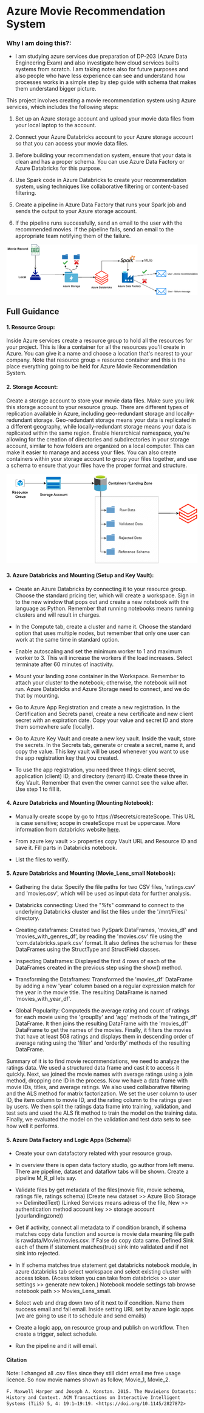 # Azure Movie Recommendation System

### Why I am doing this?: 
- I am studying azure services due preparation of DP-203 (Azure Data Engineering Exam) and also investigate how cloud services builts systems from scratch. I am taking notes also for future purposes and also people who have less experience can see and understand how processes works in a simple step by step guide with schema that makes them understand bigger picture.

This project involves creating a movie recommendation system using Azure services, which includes the following steps:


1. Set up an Azure storage account and upload your movie data files from your local laptop to the account.

2. Connect your Azure Databricks account to your Azure storage account so that you can access your movie data files.

3. Before building your recommendation system, ensure that your data is clean and has a proper schema. You can use Azure Data Factory or Azure Databricks for this purpose.

4. Use Spark code in Azure Databricks to create your recommendation system, using techniques like collaborative filtering or content-based filtering.

5. Create a pipeline in Azure Data Factory that runs your Spark job and sends the output to your Azure storage account.

6. If the pipeline runs successfully, send an email to the user with the recommended movies. If the pipeline fails, send an email to the appropriate team notifying them of the failure.


![](https://github.com/Oguzozcn/Azure-Movie-Recommendation-System/blob/main/systemdiagram.png)


## Full Guidance


#### 1. Resource Group: 
Inside Azure services create a resource group to hold all the resources for your project. This is like a container for all the resources you'll create in Azure. You can give it a name and choose a location that's nearest to your company. Note that resource group = resource container and this is the place everything going to be held for Azure Movie Recommendation System.

#### 2. Storage Account: 
Create a storage account to store your movie data files. Make sure you link this storage account to your resource group. There are different types of replication available in Azure, including geo-redundant storage and locally-redundant storage. Geo-redundant storage means your data is replicated in a different geography, while locally-redundant storage means your data is replicated within the same region. Enable hierarchical namespace, you're allowing for the creation of directories and subdirectories in your storage account, similar to how folders are organized on a local computer. This can make it easier to manage and access your files. You can also create containers within your storage account to group your files together, and use a schema to ensure that your files have the proper format and structure.


![](https://github.com/Oguzozcn/Azure-Movie-Recommendation-System/blob/main/Storage%20account.png)


#### 3. Azure Databricks and Mounting (Setup and Key Vault): 

- Create an Azure Databricks by connecting it to your resource group. Choose the standard pricing tier, which will create a workspace. Sign in to the new window that pops out and create a new notebook with the language as Python. Remember that running notebooks means running clusters and will result in charges.

- In the Compute tab, create a cluster and name it. Choose the standard option that uses multiple nodes, but remember that only one user can work at the same time in standard option.

- Enable autoscaling and set the minimum worker to 1 and maximum worker to 3. This will increase the workers if the load increases. Select terminate after 60 minutes of inactivity.

- Mount your landing zone container in the Workspace. Remember to attach your cluster to the notebook; otherwise, the notebook will not run. Azure Databricks and Azure Storage need to connect, and we do that by mounting.

- Go to Azure App Registration and create a new registration. In the Certification and Secrets panel, create a new certificate and new client secret with an expiration date. Copy your value and secret ID and store them somewhere safe (locally).

- Go to Azure Key Vault and create a new key vault. Inside the vault, store the secrets. In the Secrets tab, generate or create a secret, name it, and copy the value. This key vault will be used whenever you want to use the app registration key that you created.

- To use the app registration, you need three things: client secret, application (client) ID, and directory (tenant) ID. Create these three in Key Vault. Remember that even the owner cannot see the value after. Use step 1 to fill it.

#### 4. Azure Databricks and Mounting (Mounting Notebook):

- Manually create scope by go to https://<databricks-instance>#secrets/createScope. This URL is case sensitive; scope in createScope must be uppercase. More information from databricks website [here](https://learn.microsoft.com/en-us/azure/databricks/security/secrets/secret-scopes).
 
- From azure key vault >> properties copy Vault URL and Resource ID and save it. Fill parts in Databricks notebook.
 
- List the files to verify.
  
#### 5. Azure Databricks and Mounting (Movie_Lens_small Notebook):

- Gathering the data: Specify the file paths for two CSV files, 'ratings.csv' and 'movies.csv', which will be used as input data for further analysis.

- Databricks connecting: Used the "%fs" command to connect to the underlying Databricks cluster and list the files under the '/mnt/Files/' directory.

- Creating dataframes: Created two PySpark DataFrames, 'movies_df' and 'movies_with_genres_df', by reading the 'movies.csv' file using the 'com.databricks.spark.csv' format. It also defines the schemas for these DataFrames using the StructType and StructField classes.

- Inspecting Dataframes: Displayed the first 4 rows of each of the DataFrames created in the previous step using the show() method.

- Transforming the Dataframes: Transformed the 'movies_df' DataFrame by adding a new 'year' column based on a regular expression match for the year in the movie title. The resulting DataFrame is named 'movies_with_year_df'.

-  Global Popularity: Computeds the average rating and count of ratings for each movie using the 'groupBy' and 'agg' methods of the 'ratings_df' DataFrame. It then joins the resulting DataFrame with the 'movies_df' DataFrame to get the names of the movies. Finally, it filters the movies that have at least 508 ratings and displays them in descending order of average rating using the 'filter' and 'orderBy' methods of the resulting DataFrame.

Summary of it is to find movie recommendations, we need to analyze the ratings data. We used a structured data frame and cast it to access it quickly. Next, we joined the movie names with average ratings using a join method, dropping one ID in the process. Now we have a data frame with movie IDs, titles, and average ratings. We also used collaborative filtering and the ALS method for matrix factorization. We set the user column to user ID, the item column to movie ID, and the rating column to the ratings given by users. We then split the ratings data frame into training, validation, and test sets and used the ALS fit method to train the model on the training data. Finally, we evaluated the model on the validation and test data sets to see how well it performs.


#### 5. Azure Data Factory and Logic Apps (Schema):
 
 
- Create your own datafactory related with your resource group.

- In overview there is open data factory studio, go author from left menu. There are pipeline, dataset and dataflow tabs will be shown. Create a pipeline M_R_pl lets say.

- Validate files by get metadata of the files(movie file, movie schema, ratings file, ratings schema) (Create new dataset >> Azure Blob Storage >> DelimitedText) (Linked Services means adress of the file, New >> authentication method account key >> storage account (yourlandingzone))
 
- Get if activity, connect all metadata to if condition branch, if schema matches copy data function and source is movie data meaning file path is rawdata/Movie/movies.csv. If False do copy data same. Defined Sink each of them if statement matches(true) sink into validated and if not sink into rejected.
 
 - In If schema matches true statement get databricks notebook module, in azure databricks tab select workspace and select existing cluster with access token. (Acess token you can take from databricks >> user settings >> generate new token.) Notebook modele settings tab browse notebook path >> Movies_Lens_small.
 
 - Select web and drag down two of it next to if condition. Name them success email and fail email. Inside setting URL set by azure logic apps (we are going to use it to schedule and send emails)
 
- Create a logic app, on resource group and publish on workflow. Then create a trigger, select schedule.
 
- Run the pipeline and it will email.
 
 
 















#### Citation 

 Note: I changed all .csv files since they still didnt email me free usage licence. So now movie names shown as follow, Movie_1, Movie_2.
```
F. Maxwell Harper and Joseph A. Konstan. 2015. The MovieLens Datasets: History and Context. ACM Transactions on Interactive Intelligent Systems (TiiS) 5, 4: 19:1–19:19. <https://doi.org/10.1145/2827872>
```
